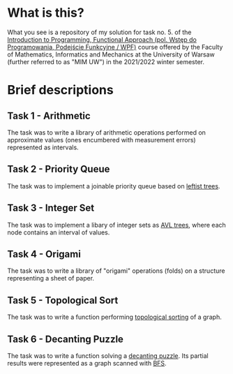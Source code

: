 # What is this?

What you see is a repository of my solution for task no. 5. of the [Introduction to Programming, Functional Approach (pol. Wstęp do Programowania, Podejście Funkcyjne / WPF)](https://usosweb.mimuw.edu.pl/kontroler.php?_action=katalog2/przedmioty/pokazPrzedmiot&prz_kod=1000-211bWPF) course offered by the Faculty of Mathematics, Informatics and Mechanics at the University of Warsaw (further referred to as "MIM UW") in the 2021/2022 winter semester.

# Brief descriptions

## Task 1 - Arithmetic
The task was to write a library of arithmetic operations performed on approximate values (ones encumbered with measurement errors) represented as intervals.
## Task 2 - Priority Queue
The task was to implement a joinable priority queue based on [leftist trees](https://en.wikipedia.org/wiki/Leftist_tree).
## Task 3 - Integer Set
The task was to implement a libary of integer sets as [AVL trees](https://en.wikipedia.org/wiki/AVL_tree), where each node contains an interval of values.
## Task 4 - Origami
The task was to write a library of "origami" operations (folds) on a structure representing a sheet of paper. 
## Task 5 - Topological Sort
The task was to write a function performing [topological sorting](https://en.wikipedia.org/wiki/Topological_sorting) of a graph.
## Task 6 - Decanting Puzzle
The task was to write a function solving a [decanting puzzle](https://en.wikipedia.org/wiki/Water_pouring_puzzle). Its partial results were represented as a graph scanned with [BFS](https://en.wikipedia.org/wiki/Breadth-first_search). 
